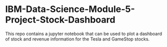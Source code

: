 # IBM-Data-Science-Module-5-Project-Stock-Dashboard
This repo contains a jupyter notebook that can be used to plot a dashboard of stock and revenue information for the Tesla and GameStop stocks.
